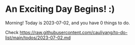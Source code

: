 # An Exciting Day Begins! :)

Morning! Today is 2023-07-02, and you have 0 things to do.

Check https://raw.githubusercontent.com/cauliyang/to-do-list/main/todos/2023-07-02.md
